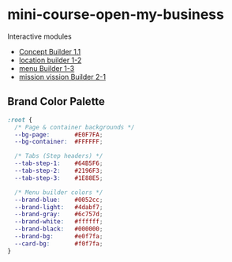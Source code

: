 # mini-course-open-my-business

Interactive modules

- [Concept Builder 1.1](https://giyoraashkenazi.github.io/mini-course-open-my-business/modules/concept-builder-1-1/)
- [location builder 1-2](https://giyoraashkenazi.github.io/mini-course-open-my-business/modules/location-builder-1-2/)
- [menu Builder 1-3](https://giyoraashkenazi.github.io/mini-course-open-my-business/modules/menu-builder-1-3/)
- [mission vission Builder 2-1](https://giyoraashkenazi.github.io/mini-course-open-my-business/modules/mission-vission-builder-2-1/)

## Brand Color Palette

```css
:root {
  /* Page & container backgrounds */
  --bg-page:       #E0F7FA;
  --bg-container:  #FFFFFF;

  /* Tabs (Step headers) */
  --tab-step-1:    #64B5F6;
  --tab-step-2:    #2196F3;
  --tab-step-3:    #1E88E5;

  /* Menu builder colors */
  --brand-blue:    #0052cc;
  --brand-light:   #4dabf7;
  --brand-gray:    #6c757d;
  --brand-white:   #ffffff;
  --brand-black:   #000000;
  --brand-bg:      #e0f7fa;
  --card-bg:       #f0f7fa;
}
